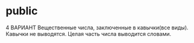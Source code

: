 # public
4 ВАРИАНТ
Вещественные числа, заключенные в кавычки(все виды). Кавычки не выводятся. Целая часть числа выводится словами.
